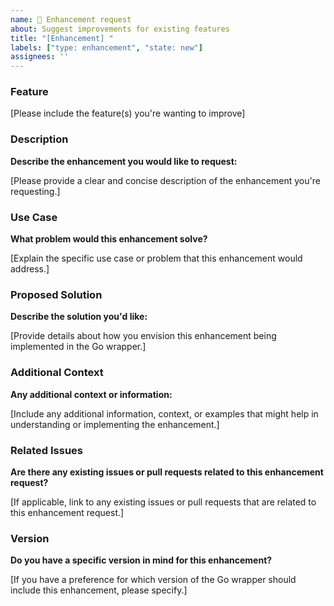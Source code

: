 ```yaml
---
name: 🚀 Enhancement request
about: Suggest improvements for existing features
title: "[Enhancement] "
labels: ["type: enhancement", "state: new"]
assignees: ''
---
```


### Feature

[Please include the feature(s) you're wanting to improve]

### Description

**Describe the enhancement you would like to request:**

[Please provide a clear and concise description of the enhancement you're requesting.]

### Use Case

**What problem would this enhancement solve?**

[Explain the specific use case or problem that this enhancement would address.]

### Proposed Solution

**Describe the solution you'd like:**

[Provide details about how you envision this enhancement being implemented in the Go wrapper.]

### Additional Context

**Any additional context or information:**

[Include any additional information, context, or examples that might help in understanding or implementing the enhancement.]

### Related Issues

**Are there any existing issues or pull requests related to this enhancement request?**

[If applicable, link to any existing issues or pull requests that are related to this enhancement request.]

### Version

**Do you have a specific version in mind for this enhancement?**

[If you have a preference for which version of the Go wrapper should include this enhancement, please specify.]